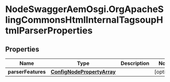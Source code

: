 # NodeSwaggerAemOsgi.OrgApacheSlingCommonsHtmlInternalTagsoupHtmlParserProperties

## Properties
Name | Type | Description | Notes
------------ | ------------- | ------------- | -------------
**parserFeatures** | [**ConfigNodePropertyArray**](ConfigNodePropertyArray.md) |  | [optional] 


